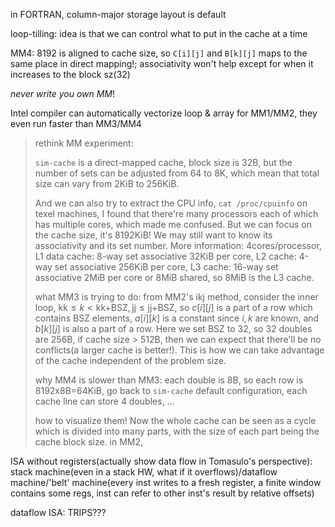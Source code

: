 in FORTRAN, column-major storage layout is default

loop-tilling: idea is that we can control what to put in the cache at a time

MM4: 8192 is aligned to cache size, so `C[i][j]` and `B[k][j]` maps to the same place in direct mapping!; associativity won't help except for when it increases to the block sz(32)

*never write you own MM*!

Intel compiler can automatically vectorize loop & array for MM1/MM2, they even run faster than MM3/MM4

> rethink MM experiment:
>
> `sim-cache` is a direct-mapped cache, block size is 32B, but the number of sets can be adjusted from 64 to 8K, which mean that total size can vary from 2KiB to 256KiB.
>
> And we can also try to extract the CPU info, `cat /proc/cpuinfo` on texel machines, I found that there're many processors each of which has multiple cores, which made me confused. But we can focus on the cache size, it's 8192KiB! We may still want to know its associativity and its set number. More information: 4cores/processor, L1 data cache: 8-way set associative 32KiB per core, L2 cache: 4-way set associative 256KiB per core, L3 cache: 16-way set associative 2MiB per core or 8MiB shared, so 8MiB is the L3 cache.
>
> what MM3 is trying to do: from MM2's ikj method, consider the inner loop, $\text{kk}\leq k < \text{kk+BSZ},\text{jj}\leq\text{jj+BSZ}$, so $c[i][j]$ is a part of a row which contains $\text{BSZ}$ elements, $a[i][k]$ is a constant since $i,k$ are known, and $b[k][j]$ is also a part of a row. Here we set $\text{BSZ}$ to 32, so 32 doubles are 256B, if cache size > 512B, then we can expect that there'll be no conflicts(a larger cache is better!). This is how we can take advantage of the cache independent of the problem size. 
>
> why MM4 is slower than MM3: each double is 8B, so each row is 8192x8B=64KiB, go back to `sim-cache` default configuration, each cache line can store 4 doubles, ...
>
> how to visualize them! Now the whole cache can be seen as a cycle which is divided into many parts, with the size of each part being the cache block size. in MM2, 



ISA without registers(actually show data flow in Tomasulo's perspective): stack machine(even in a stack HW, what if it overflows)/dataflow machine/'belt' machine(every inst writes to a fresh register, a finite window contains some regs, inst can refer to other inst's result by relative offsets)

dataflow ISA: TRIPS???